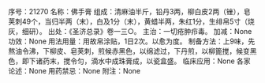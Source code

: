 序号：21270
名称：佛手膏
组成：清麻油半斤，铅丹3两，柳白皮2两（锉），皂荚刺49个，当归半两（末），白及1分（末），黄蜡半两，朱红1分，生绯帛5寸（烧灰，细研）。
出处：《圣济总录》卷一三○。
主治：一切疮肿疖毒。
加减：None
功效：None
用法用量：用故帛涂贴，1日2次。以愈为度。
制备方法：上9味，先熬油令沸，下柳皮、皂荚刺，煎候赤黑色，以绵滤过，下丹煎，以柳篦搅，候变黑色，即下诸药末，搅令匀，滴水中成珠膏成，以瓷盒盛。
临床应用：None
各家论述：None
用药禁忌：None
附注：None

